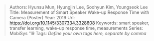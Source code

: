 > Authors: Hyunsu Mun, Hyungjin Lee, Soohyun Kim, Youngseok Lee
> Title: Measurement of Smart Speaker Wake-up Response Time with Camera (Poster)
> Year: 2019
> Url: https://doi.org/10.1145/3307334.3328608
> Keywords: smart speaker, transfer learning, wake-up response time, measurements
> Series: MobiSys '19
> Tags: *Define your own tags here, separate by comma*